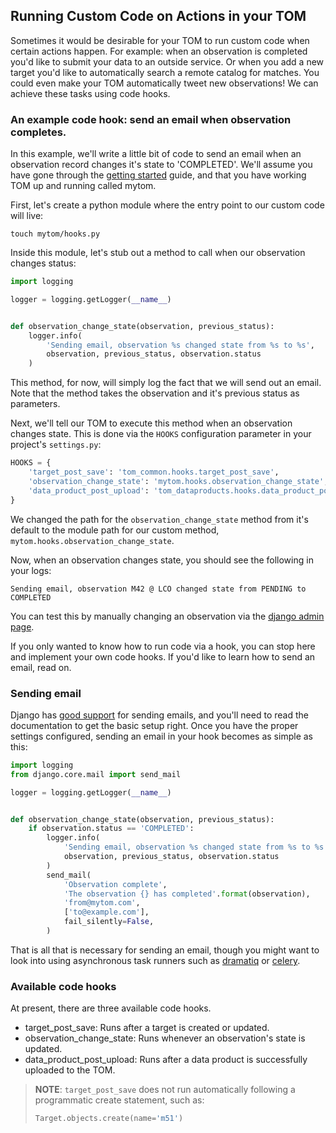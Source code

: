 Running Custom Code on Actions in your TOM
------------------------------------------

Sometimes it would be desirable for your TOM to run custom code when certain
actions happen. For example: when an observation is completed you'd like to submit
your data to an outside service. Or when you add a new target you'd like to
automatically search a remote catalog for matches. You could even make your TOM
automatically tweet new observations! We can achieve these tasks
using code hooks.

### An example code hook: send an email when observation completes.

In this example, we'll write a little bit of code to send an email when an
observation record changes it's state to 'COMPLETED'. We'll assume you have gone
through the [getting started](/introduction/getting_started) guide, and that you have
working TOM up and running called mytom.

First, let's create a python module where the entry point to our custom code will
live:

    touch mytom/hooks.py

Inside this module, let's stub out a method to call when our observation changes
status:

```python
import logging

logger = logging.getLogger(__name__)


def observation_change_state(observation, previous_status):
    logger.info(
        'Sending email, observation %s changed state from %s to %s',
        observation, previous_status, observation.status
    )
```

This method, for now, will simply log the fact that we will send out an email.
Note that the method takes the observation and it's previous status as parameters.

Next, we'll tell our TOM to execute this method when an observation changes state.
This is done via the `HOOKS` configuration parameter in your project's
`settings.py`:

```python
HOOKS = {
    'target_post_save': 'tom_common.hooks.target_post_save',
    'observation_change_state': 'mytom.hooks.observation_change_state',
    'data_product_post_upload': 'tom_dataproducts.hooks.data_product_post_upload',
}
```

We changed the path for the `observation_change_state` method from it's default to
the module path for our custom method, `mytom.hooks.observation_change_state`.

Now, when an observation changes state, you should see the following in your logs:

    Sending email, observation M42 @ LCO changed state from PENDING to COMPLETED

You can test this by manually changing an observation via the
[django admin
page](http://127.0.0.1:8000/admin/tom_observations/observationrecord/).

If you only wanted to know how to run code via a hook, you can stop here and
implement your own code hooks. If you'd like to learn how to send an email, read
on.

### Sending email

Django has [good support](https://docs.djangoproject.com/en/2.1/topics/email/)
for sending emails, and you'll need to read the documentation to get the basic
setup right. Once you have the proper settings configured, sending an email in
your hook becomes as simple as this:

```python
import logging
from django.core.mail import send_mail

logger = logging.getLogger(__name__)


def observation_change_state(observation, previous_status):
    if observation.status == 'COMPLETED':
        logger.info(
            'Sending email, observation %s changed state from %s to %s',
            observation, previous_status, observation.status
        )
        send_mail(
            'Observation complete',
            'The observation {} has completed'.format(observation),
            'from@mytom.com',
            ['to@example.com'],
            fail_silently=False,
        )
```

That is all that is necessary for sending an email, though you might want to look
into using asynchronous task runners such as [dramatiq](https://dramatiq.io/) or
[celery](http://www.celeryproject.org/).

### Available code hooks

At present, there are three available code hooks.

* target_post_save: Runs after a target is created or updated.
* observation_change_state: Runs whenever an observation's state is updated.
* data_product_post_upload: Runs after a data product is successfully uploaded to the TOM.

> **NOTE**: `target_post_save` does not run automatically following a programmatic create statement, such as:
> ```python
> Target.objects.create(name='m51')
> ```
